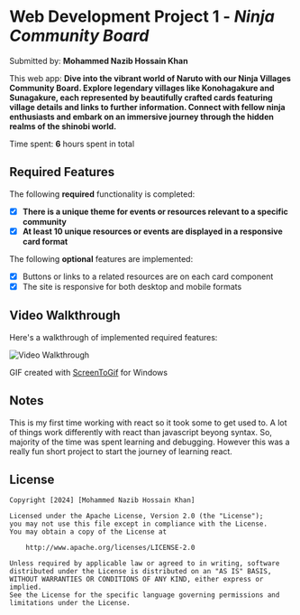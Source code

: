 # Web Development Project 1 - *Ninja Community Board*

Submitted by: **Mohammed Nazib Hossain Khan**

This web app: **Dive into the vibrant world of Naruto with our Ninja Villages Community Board. Explore legendary villages like Konohagakure and Sunagakure, each represented by beautifully crafted cards featuring village details and links to further information. Connect with fellow ninja enthusiasts and embark on an immersive journey through the hidden realms of the shinobi world.**

Time spent: **6** hours spent in total

## Required Features

The following **required** functionality is completed:

- [X] **There is a unique theme for events or resources relevant to a specific community**
- [X] **At least 10 unique resources or events are displayed in a responsive card format**

The following **optional** features are implemented:

- [X] Buttons or links to a related resources are on each card component
- [X] The site is responsive for both desktop and mobile formats

## Video Walkthrough

Here's a walkthrough of implemented required features:

<img src='src\assets\ninjaCommunityBoard.gif' title='Video Walkthrough' width='' alt='Video Walkthrough' />

<!-- Replace this with whatever GIF tool you used! -->
GIF created with [ScreenToGif](https://www.screentogif.com/) for Windows


## Notes

This is my first time working with react so it took some to get used to. A lot of things work differently with react than javascript beyong syntax. So, majority of the time was spent learning and debugging. However this was a really fun short project to start the journey of learning react.

## License

    Copyright [2024] [Mohammed Nazib Hossain Khan]

    Licensed under the Apache License, Version 2.0 (the "License");
    you may not use this file except in compliance with the License.
    You may obtain a copy of the License at

        http://www.apache.org/licenses/LICENSE-2.0

    Unless required by applicable law or agreed to in writing, software
    distributed under the License is distributed on an "AS IS" BASIS,
    WITHOUT WARRANTIES OR CONDITIONS OF ANY KIND, either express or implied.
    See the License for the specific language governing permissions and
    limitations under the License.